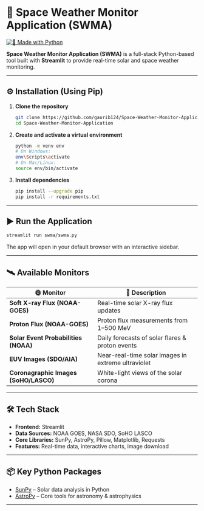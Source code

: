 
# 🌌 Space Weather Monitor Application (SWMA)

[![🐍 Made with Python](https://img.shields.io/badge/Made%20with-Python-1f425f.svg)](https://www.python.org/)  

**Space Weather Monitor Application (SWMA)** is a full-stack Python-based tool built with **Streamlit** to provide real-time solar and space weather monitoring.

---


## ⚙️ Installation (Using Pip)

1. **Clone the repository**  
    ```bash
    git clone https://github.com/gaurib124/Space-Weather-Monitor-Application.git
    cd Space-Weather-Monitor-Application
    ```

2. **Create and activate a virtual environment**  
    ```bash
    python -m venv env
    # On Windows:
    env\Scripts\activate
    # On Mac/Linux:
    source env/bin/activate
    ```

3. **Install dependencies**  
    ```bash
    pip install --upgrade pip
    pip install -r requirements.txt
    ```

---

## ▶️ Run the Application

```bash
streamlit run swma/swma.py
````

The app will open in your default browser with an interactive sidebar.

---

## 🛰 Available Monitors

| 🌞 Monitor                            | 📖 Description                                     |
| ------------------------------------- | -------------------------------------------------- |
| **Soft X-ray Flux (NOAA-GOES)**       | Real-time solar X-ray flux updates                 |
| **Proton Flux (NOAA-GOES)**           | Proton flux measurements from 1–500 MeV            |
| **Solar Event Probabilities (NOAA)**  | Daily forecasts of solar flares & proton events    |
| **EUV Images (SDO/AIA)**              | Near-real-time solar images in extreme ultraviolet |
| **Coronagraphic Images (SoHO/LASCO)** | White-light views of the solar corona              |

---

## 🛠 Tech Stack

* **Frontend:** Streamlit
* **Data Sources:** NOAA GOES, NASA SDO, SoHO LASCO
* **Core Libraries:** SunPy, AstroPy, Pillow, Matplotlib, Requests
* **Features:** Real-time data, interactive charts, image download

---

## 📦 Key Python Packages

* [SunPy](https://sunpy.org) – Solar data analysis in Python
* [AstroPy](https://www.astropy.org) – Core tools for astronomy & astrophysics

---




